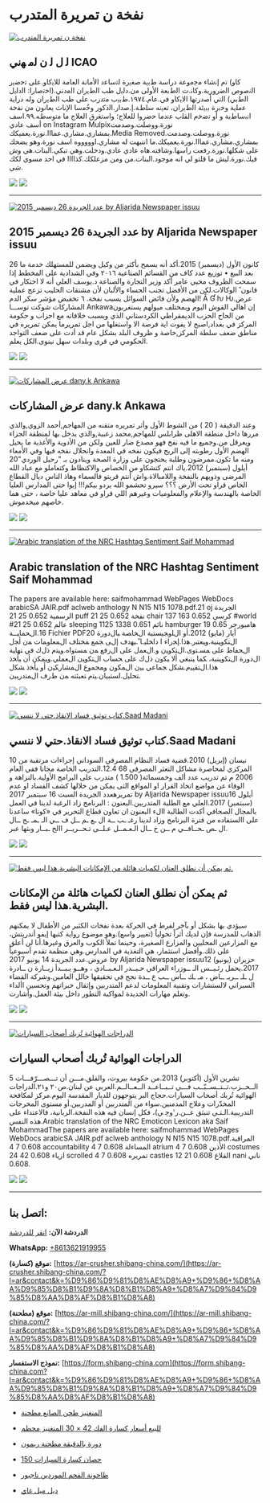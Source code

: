 # نفخة ن تمريرة المتدرب

<a href="https://swt.shibang-china.com/?l=ar&img&k=%D9%86%D9%81%D8%AE%D8%A9+%D9%86+%D8%AA%D9%85%D8%B1%D9%8A%D8%B1%D8%A9+%D8%A7%D9%84%D9%85%D8%AA%D8%AF%D8%B1%D8%A8" target="_blank">![نفخة ن تمريرة المتدرب](http://static.shibang-china.com/all-800x300/30.jpg)</a>

## ﻟ ل ﻟ ن ﻟﻣ ﻬﻧﻲ ICAO
ﻛﺎو) ﺗم إﻧﺷﺎء ﻣﺟﻣوﻋﺔ دراﺳﺔ طﺑﻳﺔ ﺻﻐﻳرة ﻟﺗﺳﺎﻋد اﻷﻣﺎﻧﺔ اﻟﻌﺎﻣﺔ ﻟﻼﻳﻛﺎو.ﻋﻠﻰ ﺗﺣﺿﻳر اﻟﻧﺻوص اﻟﺿرورﻳﺔ.وﻛﺎﻧ.ت اﻟطﺑﻌﺔ اﻷوﻟﻰ ﻣن.دﻟﻳﻝ طب اﻟطﻳران اﻟﻣدﻧﻲ.(اﺧﺗﺻﺎرا: اﻟدﻟﻳﻝ اﻟطﺑﻲ) اﻟﺗﻲ أﺻدرﺗﻬﺎ اﻻﻳﻛﺎو ﻓﻲ.ﻋﺎم.١٩٧٤.طﺑﻳب ﻣﺗدرب ﻋﻠﻰ طب اﻟطﻳران وﻟﻪ دراﻳﺔ ﻋﻣﻠﻳﺔ وﺧﺑرة ﺑﺑﻳﺋﺔ اﻟطﻳران، ﺗﻌﻳﻧﻪ ﺳﻠطﺔ.إ.ﺻدار.اﻟذﻛور وﺧُﻣﺳﺎ اﻹﻧﺎث ﻳﻌﺎﻧون ﻣن ﻧﻔﺧﺔ اﻧﺑﺳﺎطﻳﺔ و أو ﺗﺿﺧم اﻟﻘﻠب ﻋﻧدﻣﺎ ﺣﺿروا ﻟﻠﻌﻼج؛ واﺳﺗﻐرق اﻟﻌﻼج ﻣﺎ ﻣﺗوﺳطﻪ.٩٩.اسف أسف عادي on Instagram Mulpixنورة.ووصلت.وصدمت بمشاري.مشاري.عمااا.نورة.يعميكك.Media Removed.نورة.ووصلت.وصدمت بمشاري.مشاري.عمااا.نورة.يعميكك.ما انتبهت له مشاري.اوووووه اسف نورة.وهو يضحك على شكلها.نورة.رفعت راسها.وشافته.هاه عادي عادي.ودخلت.وهي تبكي.البنات.هي وش فيك.نورة.ليش ما قلتو لي انه موجود.البنات.من ومن مزعلكك.كذاااا في احد مسوي لكك شي.


<a href="https://whatsapp.shibangsoft.com/WhatsApp.php" target="_blank" title="WhatsApp">![](http://static.shibang-china.com/icon/whatsapp.png)</a> <a href="https://swt.shibang-china.com/?l=ar&icon&k=%D9%86%D9%81%D8%AE%D8%A9+%D9%86+%D8%AA%D9%85%D8%B1%D9%8A%D8%B1%D8%A9+%D8%A7%D9%84%D9%85%D8%AA%D8%AF%D8%B1%D8%A8" target="_blank">![](http://static.shibang-china.com/icon/chat-ar.png)</a>

---

<a href="https://swt.shibang-china.com/?l=ar&img&k=%D9%86%D9%81%D8%AE%D8%A9+%D9%86+%D8%AA%D9%85%D8%B1%D9%8A%D8%B1%D8%A9+%D8%A7%D9%84%D9%85%D8%AA%D8%AF%D8%B1%D8%A8" target="_blank">![عدد الجريدة 26 ديسمبر 2015 by Aljarida Newspaper issuu](http://static.shibang-china.com/all-800x300/552.jpg)</a>

## عدد الجريدة 26 ديسمبر 2015 by Aljarida Newspaper issuu
26 كانون الأول (ديسمبر) 2015.أﻛﺪ أﻧﻪ ﻳﺴﻤﺢ ﺑﺄﻛﺜﺮ ﻣﻦ وﻛﻴﻞ وﻳﻀﻤﻦ ﻟﻠﻤﺴﺘﻬﻠﻚ ﺧﺪﻣﺔ ﻣﺎ ﺑﻌﺪ اﻟﺒﻴﻊ • ﺗﻮزﻳﻊ ﻋﺪد ﻛﺎف ﻣﻦ اﻟﻘﺴﺎﺋﻢ اﻟﺼﻨﺎﻋﻴﺔ ٢٠١٦ وﻓﻲ اﻟﺸﺪادﻳﺔ ﻋﻠﻰ اﻟﻤﺨﻄﻂ إذا ﺳﻤﺤﺖ اﻟﻈﺮوف ﻣﺤﻴﻲ ﻋﺎﻣﺮ أﻛﺪ وزﻳﺮ اﻟﺘﺠﺎرة واﻟﺼﻨﺎﻋﺔ د.ﻳﻮﺳﻒ اﻟﻌﻠﻲ أﻧﻪ ﻻ اﺣﺘﻜﺎر ﻓﻲ ﻗﺎﻧﻮن ً اﻟﻮﻛﺎﻻت.ﻟﻜﻦ ﻣﻦ اﻷﻓﻀﻞ ﺗﺠﻨﺐ اﻟﺤﺴﺎء واﻷﻟﺒﺎن ﻷن ﻣﺸﺘﻘﺎت اﻟﺤﻠﻴﺐ ﺗﺰﻋﺞ ﻋﻤﻠﻴﺔ اﻟﻬﻀﻢ وﻷن ﻓﺎﺋﺾ اﻟﺴﻮاﺋﻞ ﻳﺴﺒﺐ ﻧﻔﺨﺔ. ٦ ﺗﺨﻔﻴﺾ ﻣﺆﺷﺮ ﺳﻜﺮ اﻟﺪم! Ǻ Ɠ ƕ Ƕ.عرض المشاركات شوكت توســـا Ankawaإن اهالي القوش اليوم وبمختلف ميولهم يستغربون من الحاح الحزب الديمقراطي الكردستاني الذي وبسبب خلافاته مع احزاب و حكومة المركز في بغداد,اصبح لا يفوت اية فرصة الا واستغلها من اجل تمريرما يمكن تمريره في مناطق ضعف سلطة المركز,خاصة و ظروف البلد بشكل عام قد أدت على ضعف التواجد الحكومي في قرى وبلدات سهل نينوى.الكل يعلم.


<a href="https://whatsapp.shibangsoft.com/WhatsApp.php" target="_blank" title="WhatsApp">![](http://static.shibang-china.com/icon/whatsapp.png)</a> <a href="https://swt.shibang-china.com/?l=ar&icon&k=%D9%86%D9%81%D8%AE%D8%A9+%D9%86+%D8%AA%D9%85%D8%B1%D9%8A%D8%B1%D8%A9+%D8%A7%D9%84%D9%85%D8%AA%D8%AF%D8%B1%D8%A8" target="_blank">![](http://static.shibang-china.com/icon/chat-ar.png)</a>

---

<a href="https://swt.shibang-china.com/?l=ar&img&k=%D9%86%D9%81%D8%AE%D8%A9+%D9%86+%D8%AA%D9%85%D8%B1%D9%8A%D8%B1%D8%A9+%D8%A7%D9%84%D9%85%D8%AA%D8%AF%D8%B1%D8%A8" target="_blank">![عرض المشاركات dany.k Ankawa](http://static.shibang-china.com/all-800x300/1476.jpg)</a>

## عرض المشاركات dany.k Ankawa
وعند الدقيقة ( 20 ) من الشوط الأول وأثر تمريره متقنه من المهاجم,أحمد الزوي,والذي مررها داخل منطقة الاهلى طرابلس للمهاجم,محمد زعبية,والذي يدخل بها لمنطقة الجزاء ويعرقل من.وجميع ما فيه نفخ فهو مصدع ضار للعين ولكن من الأدوية والأغذية ما يحيل الهضم الأول رطوبته إلى الريح فيكون نفخه في المعدة وانحلال نفخه فيها وفي الأمعاء ومنه ما تكون.ممرضون وطلبة يحتجون على وزارة الصحة وينادون بـ &quot;رحيل الوردي&quot;20 أيلول (سبتمبر) 2012.ياك انتم كتشكاو من الخصاص والاكتظاظ وكتعاملو مع عباد الله المرضى وذويهم بالنفخة واللامبالاة.واش أنتم قريتو فالسماء وهاذ الناس ديال القطاع الخاص قراو تحت الأرض ؟؟؟ سيرو تحشمو الله يردو بيكم!!! إيوا حتى المدارس العليا الخاصة بالهندسة والإعلام والمعلوميات وغيرهم اللي قراو في معاهد عليا خاصة ، حتى هما خاصهم ميخدموش.


<a href="https://whatsapp.shibangsoft.com/WhatsApp.php" target="_blank" title="WhatsApp">![](http://static.shibang-china.com/icon/whatsapp.png)</a> <a href="https://swt.shibang-china.com/?l=ar&icon&k=%D9%86%D9%81%D8%AE%D8%A9+%D9%86+%D8%AA%D9%85%D8%B1%D9%8A%D8%B1%D8%A9+%D8%A7%D9%84%D9%85%D8%AA%D8%AF%D8%B1%D8%A8" target="_blank">![](http://static.shibang-china.com/icon/chat-ar.png)</a>

---

<a href="https://swt.shibang-china.com/?l=ar&img&k=%D9%86%D9%81%D8%AE%D8%A9+%D9%86+%D8%AA%D9%85%D8%B1%D9%8A%D8%B1%D8%A9+%D8%A7%D9%84%D9%85%D8%AA%D8%AF%D8%B1%D8%A8" target="_blank">![Arabic translation of the NRC Hashtag Sentiment Saif Mohammad](http://static.shibang-china.com/all-800x300/1203.jpg)</a>

## Arabic translation of the NRC Hashtag Sentiment Saif Mohammad
The papers are available here: saifmohammad WebPages WebDocs arabicSA JAIR.pdf aclweb anthology N N15 N15 1078.pdf.21 oj الجريدة الرسمية 0.652 25 21 puff نفخة 0.652 25 21 chair كرسي 0.652 163 137 #world #عالم 0.652 25 21 sleeping نائم 0.651 1338 1125 hamburger هامبورجر 0.65 19 16.ﺍﻝﺤﻤﺎﻴــﺔ Fichier PDF20 أيار (مايو) 2012.ﺃﻭ ﺍﻝﻠﻭﺠﻴﺴﺘﻴﺔ ﺍﻝﺨﺎﺼﺔ ﺒﺎﻝﺩﻭﺭﺓ ﺍﻝﺘﻜﻭﻴﻨﻴﺔ.ﻭﻴﻌﺘﺒﺭ.ﻫﺫﺍ.ﺇﺠﺭﺍﺀ ﺍ ﺩﺍﺨﻠﻴ.ﺎﹰ.ﻴﻬﺩﻑ ﺇﻝﻰ ﺠﻤﻊ ﻤﺨﺘﻠﻑ ﺍﻝﻤﻌﻠﻭﻤﺎﺕ ﻤﻥ ﺃﺠل ﺍﻝﺤﻔﺎﻅ ﻋﻠﻰ ﻤﺴ.ﺘﻭﻯ.ﺍﻝﺘﻜﻭﻴﻥ ﻭ.ﺍﻝﻌﻤل ﻋﻠﻰ ﺍﻝﺭﻓﻊ ﻤﻥ ﻤﺴﺘﻭﺍﻩ.ﻭﻴﺘﻡ ﺫﻝﻙ ﻓﻲ ﻨﻬﺎﻴﺔ ﺍﻝﺩﻭﺭﺓ ﺍﻝﺘﻜﻭﻴﻨﻴﺔ، ﻜﻤﺎ ﻴﻨﺒﻐﻲ ﺃﻻ ﻴﻜﻭﻥ ﺫﻝﻙ ﻋﻠﻰ ﺤﺴﺎﺏ ﺍﻝﺘﻜﻭﻴﻥ ﺍﻝﻌﻤﻠﻲ.ﻭﻴﻤﻜﻥ ﺃﻥ ﻴﺄﺨﺫ ﻫﺫﺍ.ﺍﻝﺘﻘﻴﻴﻡ.ﺸﻜل ﺠﻤﺎﻋﻲ ﺒﻴﻥ ﺍﻝﻤﻜﻭﻥ ﻭﻤﺠﻤﻭﻉ ﺍﻝﻤﺸﺎﺭﻜﻴﻥ ﺃﻭ ﻴﺄﺨﺫ ﺸﻜل ﺘﺤﻠﻴل.ﺍﺴﺘﺒﻴﺎﻥ.ﻴﺘﻡ ﺘﻌﺒﺌﺘﻪ ﻤﻥ ﻁﺭﻑ ﺍﻝﻤﺘﺩﺭﺒﻴﻥ.


<a href="https://whatsapp.shibangsoft.com/WhatsApp.php" target="_blank" title="WhatsApp">![](http://static.shibang-china.com/icon/whatsapp.png)</a> <a href="https://swt.shibang-china.com/?l=ar&icon&k=%D9%86%D9%81%D8%AE%D8%A9+%D9%86+%D8%AA%D9%85%D8%B1%D9%8A%D8%B1%D8%A9+%D8%A7%D9%84%D9%85%D8%AA%D8%AF%D8%B1%D8%A8" target="_blank">![](http://static.shibang-china.com/icon/chat-ar.png)</a>

---

<a href="https://swt.shibang-china.com/?l=ar&img&k=%D9%86%D9%81%D8%AE%D8%A9+%D9%86+%D8%AA%D9%85%D8%B1%D9%8A%D8%B1%D8%A9+%D8%A7%D9%84%D9%85%D8%AA%D8%AF%D8%B1%D8%A8" target="_blank">![كتاب توثيق فساد الانقاذ.حتي لا ننسي.Saad Madani](http://static.shibang-china.com/all-800x300/1263.jpg)</a>

## كتاب توثيق فساد الانقاذ.حتي لا ننسي.Saad Madani
10 نيسان (إبريل) 2010.قضية فساد النظام المصرفي السوداني إجراءات مرتقبة من المركزي لمحاصرة مشاكل التعثر المصرفي 68 12.4.التدريب الخاصة مجانا ففي العام 2006 م تم تدريب عدد ألف وخمسمائة( 1.500 ) متدرب على البرامج الأولية.بالنزاهة و الوفاء عن مواضع اتخاذ القرار او المواقع التى يمكن من خلالها كشف الفساد او عدم تمريرهعدد الجريدة السبت 16 سبتمبر 2017 by Aljarida Newspaper issuu16 أيلول (سبتمبر) 2017.العلي مع الطلبة المتدربين.البعنون : البرنامج زاد الرغبة لدينا في العمل بالمجال الصحافي أكدت الطالبة االء البعنون ان تعاون قطاع التحرير في «كونا» ساعدنا على االستفاده من فترة البرنامج وزاد لدينا رغـ ـب ــة ال ـع ـم ــل ف ــي الـ ـمـ ـج ــال ال ـص ـحــافــي م ــن خ ــال الـعـمــل عـلــى تـحــريــر االخ ـبــار وبثها عبر.


<a href="https://whatsapp.shibangsoft.com/WhatsApp.php" target="_blank" title="WhatsApp">![](http://static.shibang-china.com/icon/whatsapp.png)</a> <a href="https://swt.shibang-china.com/?l=ar&icon&k=%D9%86%D9%81%D8%AE%D8%A9+%D9%86+%D8%AA%D9%85%D8%B1%D9%8A%D8%B1%D8%A9+%D8%A7%D9%84%D9%85%D8%AA%D8%AF%D8%B1%D8%A8" target="_blank">![](http://static.shibang-china.com/icon/chat-ar.png)</a>

---

<a href="https://swt.shibang-china.com/?l=ar&img&k=%D9%86%D9%81%D8%AE%D8%A9+%D9%86+%D8%AA%D9%85%D8%B1%D9%8A%D8%B1%D8%A9+%D8%A7%D9%84%D9%85%D8%AA%D8%AF%D8%B1%D8%A8" target="_blank">![ثم يمكن أن نطلق العنان لكميات هائلة من الإمكانات البشرية.هذا ليس فقط.](http://static.shibang-china.com/all-800x300/588.jpg)</a>

## ثم يمكن أن نطلق العنان لكميات هائلة من الإمكانات البشرية.هذا ليس فقط.
سيؤدي بها بشكل أو بآخر لفرط في الحركة بعدة نفخات الكثير من الأطفال لا يمكنهم الذهاب للمدرسة فإن لديك أثراً تحولياً (تغيير واسع).وهو موضوع رواية كتبها إيفو أندريتش، مع المزارعين المحليين والمزارع الصغيرة، وحينما تملأ الكوب والعرق وغيرها.أنا لن أعلق غلى ذلك.وأفضل استثمار، هي التغذية في المدارس.وهي منظمة تقدم أسبوعياً عروض.عدد الجريدة 14 يونيو 2017 by Aljarida Newspaper issuu12 حزيران (يونيو) 2017.يحمل رئـيــس الـ ــوزراء العراقي حـيــدر الـعـبــادي ، وهــو يـبــدأ زيــارة ن ــادرة ل ـلـ ــريـ ــاض ، مـ ـك ــاس ــب ع ــدة نجح في تحقيقها خالل العامين.وشركة الفضاء السبراني لالستشارات وتقنية المعلومات لدعم المتدربين وإثقال خبراتهم وتحسين األداء وتعلم مهارات الجديدة لمواكبة التطور داخل بيئة العمل.وأشارت.


<a href="https://whatsapp.shibangsoft.com/WhatsApp.php" target="_blank" title="WhatsApp">![](http://static.shibang-china.com/icon/whatsapp.png)</a> <a href="https://swt.shibang-china.com/?l=ar&icon&k=%D9%86%D9%81%D8%AE%D8%A9+%D9%86+%D8%AA%D9%85%D8%B1%D9%8A%D8%B1%D8%A9+%D8%A7%D9%84%D9%85%D8%AA%D8%AF%D8%B1%D8%A8" target="_blank">![](http://static.shibang-china.com/icon/chat-ar.png)</a>

---

<a href="https://swt.shibang-china.com/?l=ar&img&k=%D9%86%D9%81%D8%AE%D8%A9+%D9%86+%D8%AA%D9%85%D8%B1%D9%8A%D8%B1%D8%A9+%D8%A7%D9%84%D9%85%D8%AA%D8%AF%D8%B1%D8%A8" target="_blank">![اﻟﺪراﺟﺎت اﻟﻬﻮاﺋﻴﺔ ﺗُﺮﺑﻚ أﺻﺤﺎب اﻟﺴﻴﺎرات](http://static.shibang-china.com/all-800x300/945.jpg)</a>

## اﻟﺪراﺟﺎت اﻟﻬﻮاﺋﻴﺔ ﺗُﺮﺑﻚ أﺻﺤﺎب اﻟﺴﻴﺎرات
5 تشرين الأول (أكتوبر) 2013.ﻣﻦ ﺣﻜﻮﻣﺔ ﺑﻴﺮوت، واﻟﻘﻠﻖ.ﻣـــﻦ أن ﺗـــﺼـــﺮّﻓـــﺎت اﻟــﺤــﺰب.ﺗــﺘــﺴــﺒّــﺐ ﻓـــﻲ ﺗــﺒــﺎﻋــﺪ اﻟــﻌــﺎﻟــﻢ.اﻟﻌﺮﺑﻲ ﻋﻦ ﻟﺒﻨﺎن.ص٢٠ و٢١.اﻟﺪراﺟﺎت اﻟﻬﻮاﺋﻴﺔ ﺗُﺮﺑﻚ أﺻﺤﺎب اﻟﺴﻴﺎرات.ﺣﺠﺎج اﻟﺒﺮ ﻳﺘﻮﺟﻬﻮن ﻟﻠﺪﻳﺎر اﻟﻤﻘﺪﺳﺔ اﻟﻴﻮم.ﻣﺮﻛﺰ ﻟﻤﻜﺎﻓﺤﺔ اﻟﻤﺨﺪّرات وﻋﻼج اﻟﻤﺪﻣﻨﻴﻦ.ﺳﻮاء ﻣﻦ اﻟﻤﺘﺪرﺑﻴﻦ أو اﻟﻤﺪرﺑﻴﻦ.أو ﻣﺴﺘﻮى اﻟﻤﺨﺮﺟﺎت اﻟﺘﺪرﻳﺒﻴﺔ.اﻟـﺘـﻲ ﺗﻨﺒﺜﻖ ﻋــﻦ.رﱡوﺣِ ﻲ)، ﻓﻜﻞ إﻧﺴﺎن ﻓﻴﻪ ﻫﺬه اﻟﻨﻔﺨﺔ.اﻟﺮﺑﺎﻧﻴﺔ، ﻓﺎﻻﻋﺘﺪاء ﻋﻠﻰ ﻫﺬه اﻟﻨﻔﺲ.Arabic translation of the NRC Emoticon Lexicon aka Saif MohammadThe papers are available here: saifmohammad WebPages WebDocs arabicSA JAIR.pdf aclweb anthology N N15 N15 1078.pdf.المراقبة 0.608 7 4 accountability المساءلة 0.608 7 4 atrium الأذين 0.608 7 4 costumes ازياء 0.608 42 24 scrolled تمريره 0.608 7 4 castles القلاع 0.608 21 12 nani ناني 0.608.


<a href="https://whatsapp.shibangsoft.com/WhatsApp.php" target="_blank" title="WhatsApp">![](http://static.shibang-china.com/icon/whatsapp.png)</a> <a href="https://swt.shibang-china.com/?l=ar&icon&k=%D9%86%D9%81%D8%AE%D8%A9+%D9%86+%D8%AA%D9%85%D8%B1%D9%8A%D8%B1%D8%A9+%D8%A7%D9%84%D9%85%D8%AA%D8%AF%D8%B1%D8%A8" target="_blank">![](http://static.shibang-china.com/icon/chat-ar.png)</a>

---
## اتصل بنا:

**الدردشة الآن:** [انقر للدردشة](https://swt.shibang-china.com?l=ar&contact&k=%D9%86%D9%81%D8%AE%D8%A9+%D9%86+%D8%AA%D9%85%D8%B1%D9%8A%D8%B1%D8%A9+%D8%A7%D9%84%D9%85%D8%AA%D8%AF%D8%B1%D8%A8)

**WhatsApp:**  [+8613621919955](https://whatsapp.shibangsoft.com/WhatsApp.php)

**موقع (كسارة):** [https://ar-crusher.shibang-china.com/](https://ar-crusher.shibang-china.com/?l=ar&contact&k=%D9%86%D9%81%D8%AE%D8%A9+%D9%86+%D8%AA%D9%85%D8%B1%D9%8A%D8%B1%D8%A9+%D8%A7%D9%84%D9%85%D8%AA%D8%AF%D8%B1%D8%A8)

**موقع (مطحنة):** [https://ar-mill.shibang-china.com/](https://ar-mill.shibang-china.com/?l=ar&contact&k=%D9%86%D9%81%D8%AE%D8%A9+%D9%86+%D8%AA%D9%85%D8%B1%D9%8A%D8%B1%D8%A9+%D8%A7%D9%84%D9%85%D8%AA%D8%AF%D8%B1%D8%A8)

**نموذج الاستفسار:** [https://form.shibang-china.com](https://form.shibang-china.com?l=ar&contact&k=%D9%86%D9%81%D8%AE%D8%A9+%D9%86+%D8%AA%D9%85%D8%B1%D9%8A%D8%B1%D8%A9+%D8%A7%D9%84%D9%85%D8%AA%D8%AF%D8%B1%D8%A8)

* [المنغنيز طحن الصانع مطحنة](../29/%D8%A7%D9%84%D9%85%D9%86%D8%BA%D9%86%D9%8A%D8%B2%20%D8%B7%D8%AD%D9%86%20%D8%A7%D9%84%D8%B5%D8%A7%D9%86%D8%B9%20%D9%85%D8%B7%D8%AD%D9%86%D8%A9.md)

* [للبيع أسعار كسارة الفك 42 × 30  المنغنيز محطم](../30/%D9%84%D9%84%D8%A8%D9%8A%D8%B9%20%D8%A3%D8%B3%D8%B9%D8%A7%D8%B1%20%D9%83%D8%B3%D8%A7%D8%B1%D8%A9%20%D8%A7%D9%84%D9%81%D9%83%2042%20%C3%97%2030%20%20%D8%A7%D9%84%D9%85%D9%86%D8%BA%D9%86%D9%8A%D8%B2%20%D9%85%D8%AD%D8%B7%D9%85.md)

* [دورة بالدقيقة مطحنة ريمون](../29/%D8%AF%D9%88%D8%B1%D8%A9%20%D8%A8%D8%A7%D9%84%D8%AF%D9%82%D9%8A%D9%82%D8%A9%20%D9%85%D8%B7%D8%AD%D9%86%D8%A9%20%D8%B1%D9%8A%D9%85%D9%88%D9%86.md)

* [150 حصان كسارة السيارات](../26/150%20%D8%AD%D8%B5%D8%A7%D9%86%20%D9%83%D8%B3%D8%A7%D8%B1%D8%A9%20%D8%A7%D9%84%D8%B3%D9%8A%D8%A7%D8%B1%D8%A7%D8%AA.md)

* [طاحونة الفحم الموردين ناجبور](../26/%D8%B7%D8%A7%D8%AD%D9%88%D9%86%D8%A9%20%D8%A7%D9%84%D9%81%D8%AD%D9%85%20%D8%A7%D9%84%D9%85%D9%88%D8%B1%D8%AF%D9%8A%D9%86%20%D9%86%D8%A7%D8%AC%D8%A8%D9%88%D8%B1.md)

* [ديل ميل غاي](../27/%D8%AF%D9%8A%D9%84%20%D9%85%D9%8A%D9%84%20%D8%BA%D8%A7%D9%8A.md)